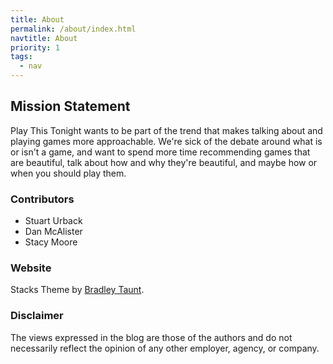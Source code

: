 ```yaml
---
title: About
permalink: /about/index.html
navtitle: About
priority: 1
tags:
  - nav
---
```


## Mission Statement

Play This Tonight wants to be part of the trend that makes talking about and playing games more approachable. We're sick of the debate around what is or isn't a game, and want to spend more time recommending games that are beautiful, talk about how and why they're beautiful, and maybe how or when you should play them.

### Contributors

- Stuart Urback
- Dan McAlister
- Stacy Moore

### Website

Stacks Theme by [Bradley Taunt](https://bradleytaunt.com).

### Disclaimer

The views expressed in the blog are those of the authors and do not necessarily reflect the opinion of any other employer, agency, or company.